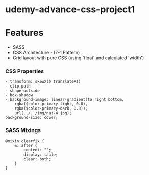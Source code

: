 # udemy-advance-css-project1


# Features

- SASS
- CSS Architecture - (7-1 Pattern)
- Grid layout with pure CSS (using 'float' and calculated 'width')

### CSS Properties

    - transform: skewX() translateX()
    - clip-path
    - shape-outside
    - box-shadow
    - background-image: linear-gradient(to right bottom,
        rgba($color-primary-light, 0.8),
        rgba($color-primary-dark, 0.8)), 
        url(../../img/nat-4.jpg);
    background-size: cover;

### SASS Mixings

    @mixin clearfix {
        &::after {
            content: "";
            display: table;
            clear: both;
        }
    }